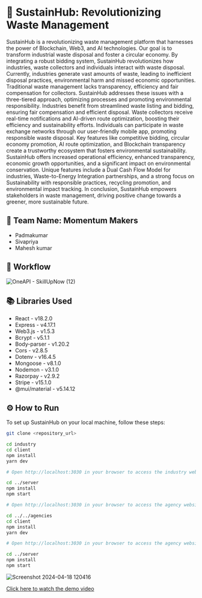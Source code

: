 # 🚀 SustainHub: Revolutionizing Waste Management

SustainHub is a revolutionizing waste management platform that harnesses the power of Blockchain, Web3, and AI technologies. Our goal is to transform industrial waste disposal and foster a circular economy. By integrating a robust bidding system, SustainHub revolutionizes how industries, waste collectors and individuals interact with waste disposal. Currently, industries generate vast amounts of waste, leading to inefficient disposal practices, environmental harm and missed economic opportunities. Traditional waste management lacks transparency, efficiency and fair compensation for collectors. SustainHub addresses these issues with a three-tiered approach, optimizing processes and promoting environmental responsibility. Industries benefit from streamlined waste listing and bidding, ensuring fair compensation and efficient disposal. Waste collectors receive real-time notifications and AI-driven route optimization, boosting their efficiency and sustainability efforts. Individuals can participate in waste exchange networks through our user-friendly mobile app, promoting responsible waste disposal. Key features like competitive bidding, circular economy promotion, AI route optimization, and Blockchain transparency create a trustworthy ecosystem that fosters environmental sustainability. SustainHub offers increased operational efficiency, enhanced transparency, economic growth opportunities, and a significant impact on environmental conservation. Unique features include a Dual Cash Flow Model for industries, Waste-to-Energy Integration partnerships, and a strong focus on Sustainability with responsible practices, recycling promotion, and environmental impact tracking. In conclusion, SustainHub empowers stakeholders in waste management, driving positive change towards a greener, more sustainable future.

## 🌟 Team Name: Momentum Makers
- Padmakumar
- Sivapriya
- Mahesh kumar

## 🌟 Workflow
![OneAPI - SkillUpNow (12)](https://github.com/rppadmakumar3/magnathon-2-submission/assets/116913142/a26c81ad-b176-4adf-ab15-124e137330b2)


## 📚 Libraries Used
- React - v18.2.0
- Express - v4.17.1
- Web3.js - v1.5.3
- Bcrypt - v5.1.1
- Body-parser - v1.20.2
- Cors - v2.8.5
- Dotenv - v16.4.5
- Mongoose - v8.1.0
- Nodemon - v3.1.0
- Razorpay - v2.9.2
- Stripe - v15.1.0
- @mui/material - v5.14.12

## ⚙️ How to Run

To set up SustainHub on your local machine, follow these steps:

```bash
git clone <repository_url>

cd industry
cd client
npm install
yarn dev

# Open http://localhost:3030 in your browser to access the industry website.

cd ../server
npm install
npm start

# Open http://localhost:3030 in your browser to access the agency website.

cd ../../agencies
cd client
npm install
yarn dev

# Open http://localhost:3030 in your browser to access the agency website.

cd ../server
npm install
npm start
```

![Screenshot 2024-04-18 120416](https://github.com/rppadmakumar3/magnathon-2-submission/assets/116913142/ef5efc6f-d4cb-43ee-b9cb-5202e48494ac)

[Click here to watch the demo video](https://drive.google.com/file/d/1ujVkRLEuP1CSLFwjLcPWHsD7CvKEEiD4/view?usp=sharing)
